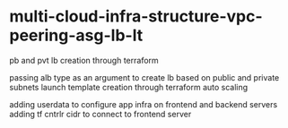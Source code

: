 # multi-cloud-infra-structure-vpc-peering-asg-lb-lt

pb and pvt lb creation through terraform

passing alb type as an argument to create lb based on public and private subnets
launch template creation through terraform
auto scaling

adding userdata to configure app infra on frontend and backend servers
adding tf cntrlr cidr to connect to frontend server